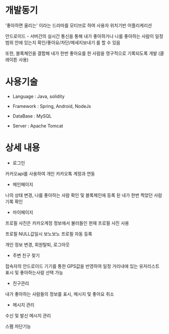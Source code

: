 # 개발동기

'좋아하면 울리는' 이라는 드라마를 모티브로 하여 사용자 위치기반 어플리케리션

안드로이드 - 서버간의 실시간 통신을 통해 내가 좋아하거나 나를 좋아하는 사람이 일정 범위 안에 있는지 확인/좋아요/차단/메세지보내기 를 할 수 있음

또한, 블록체인을 결합해 내가 한번 좋아요를 한 사람을 영구적으로 기록되도록 개발 (클레이튼 사용)


# 사용기술

* Language : Java, solidity 

* Framework : Spring, Android, NodeJs

* DataBase : MySQL

* Server : Apache Tomcat

# 상세 내용

* 로그인

카카오api를 사용하여 개인 카카오톡 계정과 연동

* 메인페이지

나의 상태 변경, 나를 좋아하는 사람 확인 및 블록체인에 등록 된 내가 한번 찍었던 사람 기록 확인

* 마이페이지

프로필 사진은 카카오계정 정보에서 불러들인 현재 프로필 사진 사용

프로필 NULL값일시 보노보노 프로필 자동 등록

개인 정보 변경, 회원탈퇴, 로그아웃 

* 주변 친구 찾기

접속자의 안드로이드 기기를 통한 GPS값을 반영하여 일정 거리내에 있는 유저리스트 표시 및 좋아하는사람 선택 가능

* 친구관리

내가 좋아하는 사람들의 정보를 표시, 메시지 및 좋아요 취소

* 메시지 관리

수신 및 발신 메시지 관리

스팸 차단기능


